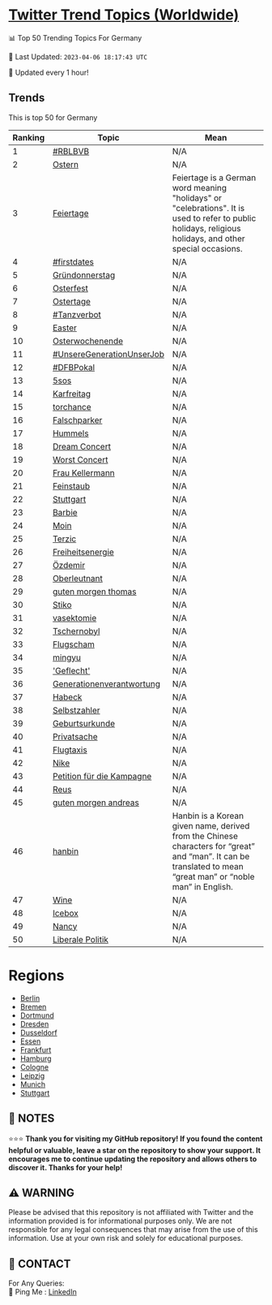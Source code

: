 [Twitter Trend Topics (Worldwide)](https://github.com/ErcinDedeoglu/Twitter-Trend-Topics)
==========


📊 Top 50 Trending Topics For Germany

📆 Last Updated: `2023-04-06 18:17:43 UTC`

🔧 Updated every 1 hour!


## Trends

This is top 50 for Germany

| Ranking | Topic | Mean |
| ------- | ------------ | ------------ |
| 1 | [#RBLBVB](http://twitter.com/search?q=%23RBLBVB) | N/A |
| 2 | [Ostern](http://twitter.com/search?q=Ostern) | N/A |
| 3 | [Feiertage](http://twitter.com/search?q=Feiertage) | Feiertage is a German word meaning "holidays" or "celebrations". It is used to refer to public holidays, religious holidays, and other special occasions. |
| 4 | [#firstdates](http://twitter.com/search?q=%23firstdates) | N/A |
| 5 | [Gründonnerstag](http://twitter.com/search?q=Gr%c3%bcndonnerstag) | N/A |
| 6 | [Osterfest](http://twitter.com/search?q=Osterfest) | N/A |
| 7 | [Ostertage](http://twitter.com/search?q=Ostertage) | N/A |
| 8 | [#Tanzverbot](http://twitter.com/search?q=%23Tanzverbot) | N/A |
| 9 | [Easter](http://twitter.com/search?q=Easter) | N/A |
| 10 | [Osterwochenende](http://twitter.com/search?q=Osterwochenende) | N/A |
| 11 | [#UnsereGenerationUnserJob](http://twitter.com/search?q=%23UnsereGenerationUnserJob) | N/A |
| 12 | [#DFBPokal](http://twitter.com/search?q=%23DFBPokal) | N/A |
| 13 | [5sos](http://twitter.com/search?q=5sos) | N/A |
| 14 | [Karfreitag](http://twitter.com/search?q=Karfreitag) | N/A |
| 15 | [torchance](http://twitter.com/search?q=torchance) | N/A |
| 16 | [Falschparker](http://twitter.com/search?q=Falschparker) | N/A |
| 17 | [Hummels](http://twitter.com/search?q=Hummels) | N/A |
| 18 | [Dream Concert](http://twitter.com/search?q=Dream+Concert) | N/A |
| 19 | [Worst Concert](http://twitter.com/search?q=Worst+Concert) | N/A |
| 20 | [Frau Kellermann](http://twitter.com/search?q=Frau+Kellermann) | N/A |
| 21 | [Feinstaub](http://twitter.com/search?q=Feinstaub) | N/A |
| 22 | [Stuttgart](http://twitter.com/search?q=Stuttgart) | N/A |
| 23 | [Barbie](http://twitter.com/search?q=Barbie) | N/A |
| 24 | [Moin](http://twitter.com/search?q=Moin) | N/A |
| 25 | [Terzic](http://twitter.com/search?q=Terzic) | N/A |
| 26 | [Freiheitsenergie](http://twitter.com/search?q=Freiheitsenergie) | N/A |
| 27 | [Özdemir](http://twitter.com/search?q=%c3%96zdemir) | N/A |
| 28 | [Oberleutnant](http://twitter.com/search?q=Oberleutnant) | N/A |
| 29 | [guten morgen thomas](http://twitter.com/search?q=guten+morgen+thomas) | N/A |
| 30 | [Stiko](http://twitter.com/search?q=Stiko) | N/A |
| 31 | [vasektomie](http://twitter.com/search?q=vasektomie) | N/A |
| 32 | [Tschernobyl](http://twitter.com/search?q=Tschernobyl) | N/A |
| 33 | [Flugscham](http://twitter.com/search?q=Flugscham) | N/A |
| 34 | [mingyu](http://twitter.com/search?q=mingyu) | N/A |
| 35 | ['Geflecht'](http://twitter.com/search?q=%27Geflecht%27) | N/A |
| 36 | [Generationenverantwortung](http://twitter.com/search?q=Generationenverantwortung) | N/A |
| 37 | [Habeck](http://twitter.com/search?q=Habeck) | N/A |
| 38 | [Selbstzahler](http://twitter.com/search?q=Selbstzahler) | N/A |
| 39 | [Geburtsurkunde](http://twitter.com/search?q=Geburtsurkunde) | N/A |
| 40 | [Privatsache](http://twitter.com/search?q=Privatsache) | N/A |
| 41 | [Flugtaxis](http://twitter.com/search?q=Flugtaxis) | N/A |
| 42 | [Nike](http://twitter.com/search?q=Nike) | N/A |
| 43 | [Petition für die Kampagne](http://twitter.com/search?q=Petition+f%c3%bcr+die+Kampagne) | N/A |
| 44 | [Reus](http://twitter.com/search?q=Reus) | N/A |
| 45 | [guten morgen andreas](http://twitter.com/search?q=guten+morgen+andreas) | N/A |
| 46 | [hanbin](http://twitter.com/search?q=hanbin) | Hanbin is a Korean given name, derived from the Chinese characters for “great” and “man”. It can be translated to mean “great man” or “noble man” in English. |
| 47 | [Wine](http://twitter.com/search?q=Wine) | N/A |
| 48 | [Icebox](http://twitter.com/search?q=Icebox) | N/A |
| 49 | [Nancy](http://twitter.com/search?q=Nancy) | N/A |
| 50 | [Liberale Politik](http://twitter.com/search?q=Liberale+Politik) | N/A |



# Regions

* [Berlin](</Germany/Berlin.md>)
* [Bremen](</Germany/Bremen.md>)
* [Dortmund](</Germany/Dortmund.md>)
* [Dresden](</Germany/Dresden.md>)
* [Dusseldorf](</Germany/Dusseldorf.md>)
* [Essen](</Germany/Essen.md>)
* [Frankfurt](</Germany/Frankfurt.md>)
* [Hamburg](</Germany/Hamburg.md>)
* [Cologne](</Germany/Cologne.md>)
* [Leipzig](</Germany/Leipzig.md>)
* [Munich](</Germany/Munich.md>)
* [Stuttgart](</Germany/Stuttgart.md>)



## 📝 NOTES

⭐⭐⭐ **Thank you for visiting my GitHub repository! If you found the content helpful or valuable, leave a star on the repository to show your support. It encourages me to continue updating the repository and allows others to discover it. Thanks for your help!**


## ⚠️ WARNING

Please be advised that this repository is not affiliated with Twitter and the information provided is for informational purposes only. We are not responsible for any legal consequences that may arise from the use of this information. Use at your own risk and solely for educational purposes.


## 📨 CONTACT

 For Any Queries:  
            🏓 Ping Me : [LinkedIn](https://www.linkedin.com/in/ercindedeoglu/)
